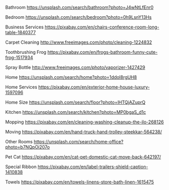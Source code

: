 Bathroom
https://unsplash.com/search/bathroom?photo=J4wNtLfEnr0

Bedroom
https://unsplash.com/search/bedroom?photo=0h9LsnY13Hs

Business Services
https://pixabay.com/en/chairs-conference-room-long-table-1840377

Carpet Cleaning
http://www.freeimages.com/photo/cleaning-1224832

Toothbrushing Frog
https://pixabay.com/en/frogs-bathroom-funny-cute-frog-1517934

Spray Bottle
http://www.freeimages.com/photo/vaporizer-1427429

Home
https://unsplash.com/search/home?photo=1ddol8rgUH8

Home Services
https://pixabay.com/en/exterior-home-house-luxury-1597096

Home Size
https://unsplash.com/search/floor?photo=lHTQjAZuprQ

Kitchen
https://unsplash.com/search/kitchen?photo=MP0bgaS_d1c

Mopping
https://pixabay.com/en/cleaning-washing-cleanup-the-ilo-268126

Moving
https://pixabay.com/en/hand-truck-hand-trolley-steekkar-564238/

Other Rooms
https://unsplash.com/search/home-office?photo=b7NQpOi207o

Pet Cat
https://pixabay.com/en/cat-pet-domestic-cat-move-back-642197/

Special Ribbon
https://pixabay.com/en/label-trailers-shield-caption-1410838

Towels
https://pixabay.com/en/towels-linens-store-bath-linen-1615475
